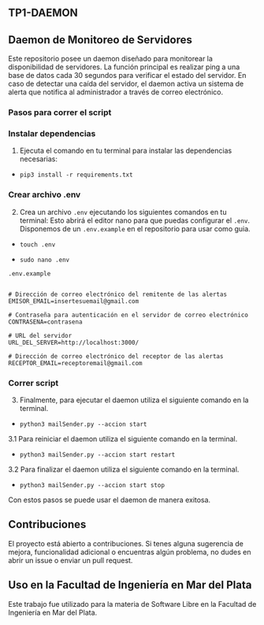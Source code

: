 ## TP1-DAEMON

##  Daemon de Monitoreo de Servidores

Este repositorio posee un daemon diseñado para monitorear la disponibilidad de servidores. La función principal es realizar ping a una base de datos cada 30 segundos para verificar el estado del servidor. En caso de detectar una caída del servidor, el daemon activa un sistema de alerta que notifica al administrador a través de correo electrónico.

### Pasos para correr el script 

### Instalar dependencias

1. Ejecuta el comando en tu terminal para instalar las dependencias necesarias:
-     pip3 install -r requirements.txt
  
### Crear archivo .env

2. Crea un archivo `.env` ejecutando los siguientes comandos en tu terminal:
Esto abrirá el editor nano para que  puedas configurar el `.env`. Disponemos de un `.env.example` en el repositorio para usar como guia.

-     touch .env
-     sudo nano .env

`.env.example`

```dotenv

# Dirección de correo electrónico del remitente de las alertas
EMISOR_EMAIL=insertesuemail@gmail.com

# Contraseña para autenticación en el servidor de correo electrónico
CONTRASENA=contrasena

# URL del servidor
URL_DEL_SERVER=http://localhost:3000/

# Dirección de correo electrónico del receptor de las alertas
RECEPTOR_EMAIL=receptoremail@gmail.com
```

### Correr script

3.  Finalmente, para ejecutar el daemon utiliza el siguiente comando en la terminal.
-     python3 mailSender.py --accion start
3.1 Para reiniciar el daemon utiliza el siguiente comando en la terminal.
-     python3 mailSender.py --accion start restart 
3.2 Para finalizar el daemon utiliza el siguiente comando en la terminal.
-     python3 mailSender.py --accion start stop

Con estos pasos se puede usar el daemon de manera exitosa.

## Contribuciones
El proyecto está abierto a contribuciones. Si tenes alguna sugerencia de mejora, funcionalidad adicional o encuentras algún problema, no dudes en abrir un issue o enviar un pull request.

## Uso en la Facultad de Ingeniería en Mar del Plata
Este trabajo fue utilizado para la materia de Software Libre en la Facultad de Ingeniería en Mar del Plata.
